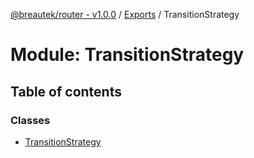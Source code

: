 [@breautek/router - v1.0.0](../README.md) / [Exports](../modules.md) / TransitionStrategy

# Module: TransitionStrategy

## Table of contents

### Classes

- [TransitionStrategy](../classes/transitionstrategy.transitionstrategy-1.md)
